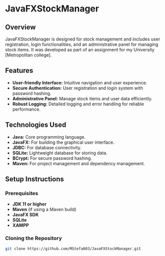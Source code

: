 # JavaFXStockManager

## Overview
JavaFXStockManager is designed for stock management and includes user registration, login functionalities, and an administrative panel for managing stock items. It was developed as part of an assignment for my University [Metropolitan college].

## Features
- **User-friendly Interface:** Intuitive navigation and user experience.
- **Secure Authentication:** User registration and login system with password hashing.
- **Administrative Panel:** Manage stock items and user data efficiently.
- **Robust Logging:** Detailed logging and error handling for reliable performance.

## Technologies Used
- **Java:** Core programming language.
- **JavaFX:** For building the graphical user interface.
- **JDBC:** For database connectivity.
- **SQLite:** Lightweight database for storing data.
- **BCrypt:** For secure password hashing.
- **Maven:** For project management and dependency management.

## Setup Instructions

### Prerequisites
- **JDK 11 or higher**
- **Maven** (if using a Maven build)
- **JavaFX SDK**
- **SQLite**
- **XAMPP**

### Cloning the Repository
```bash
git clone https://github.com/MStefa003/JavaFXStockManager.git
